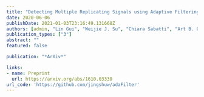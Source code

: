```yaml
---
title: "Detecting Multiple Replicating Signals using Adaptive Filtering Procedures"
date: 2020-06-06
publishDate: 2021-01-03T23:16:49.131668Z
authors: [admin, "Lin Gui", "Weijie J. Su", "Chiara Sabatti", "Art B. Owen"]
publication_types: ["3"]
abstract: ""
featured: false

publication: "*ArXiv*"

links:
- name: Preprint
  url: https://arxiv.org/abs/1610.03330
url_code: 'https://github.com/jingshuw/adaFilter'
---
```


